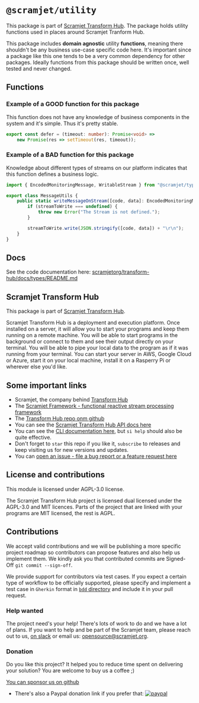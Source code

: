 # `@scramjet/utility`

This package is part of [Scramjet Transform Hub](https://www.npmjs.org/package/@scramjet/sth). The package holds utility functions used in places around Scramjet Tranform Hub.

This package includes **domain agnostic** utility **functions**, meaning there shouldn't be any business use-case specific code here. It's important since a package like this one tends to be a very common dependency for other packages. Ideally functions from this package should be written once, well tested and never changed.

## Functions

### Example of a **GOOD** function for this package
This function does not have any knowledge of business components in the system and it's simple. Thus it's pretty stable.
```ts
export const defer = (timeout: number): Promise<void> =>
    new Promise(res => setTimeout(res, timeout));
```

### Example of a **BAD** function for this package
Knowledge about different types of streams on our platform indicates that this function defines a business logic.
```ts
import { EncodedMonitoringMessage, WritableStream } from "@scramjet/types";

export class MessageUtils {
    public static writeMessageOnStream([code, data]: EncodedMonitoringMessage, streamToWrite?: WritableStream<any>){
        if (streamToWrite === undefined) {
            throw new Error("The Stream is not defined.");
        }

        streamToWrite.write(JSON.stringify([code, data]) + "\r\n");
    }
}
```

## Docs

See the code documentation here: [scramjetorg/transform-hub/docs/types/README.md](https://github.com/scramjetorg/transform-hub/tree/HEAD/docs/types/README.md)

## Scramjet Transform Hub

This package is part of [Scramjet Transform Hub](https://www.npmjs.org/package/@scramjet/sth).

Scramjet Transform Hub is a deployment and execution platform. Once installed on a server, it will allow you to start your programs and keep them running on a remote machine. You will be able to start programs in the background or connect to them and see their output directly on your terminal. You will be able to pipe your local data to the program as if it was running from your terminal. You can start your server in AWS, Google Cloud or Azure, start it on your local machine, install it on a Rasperry Pi or wherever else you'd like.

## Some important links

* Scramjet, the company behind [Transform Hub](https://scramjet.org)
* The [Scramjet Framework - functional reactive stream processing framework](https://framework.scramjet.org)
* The [Transform Hub repo onm github](https://github.com/scramjetorg/transform-hub)
* You can see the [Scramjet Transform Hub API docs here](https://github.com/scramjetorg/transform-hub/tree/release/0.10/docs/development-guide/stream-and-api.md)
* You can see the [CLI documentation here](https://github.com/scramjetorg/transform-hub/tree/release/0.10/docs/development-guide/scramjet-interface-cli.md), but `si help` should also be quite effective.
* Don't forget to `star` this repo if you like it, `subscribe` to releases and keep visiting us for new versions and updates.
* You can [open an issue - file a bug report or a feature request here](https://github.com/scramjetorg/transform-hub/issues/new/choose)

## License and contributions

This module is licensed under AGPL-3.0 license.

The Scramjet Transform Hub project is licensed dual licensed under the AGPL-3.0 and MIT licences. Parts of the project that are linked with your programs are MIT licensed, the rest is AGPL.

## Contributions

We accept valid contributions and we will be publishing a more specific project roadmap so contributors can propose features and also help us implement them. We kindly ask you that contributed commits are Signed-Off `git commit --sign-off`.

We provide support for contributors via test cases. If you expect a certain type of workflow to be officially supported, please specify and implement a test case in `Gherkin` format in [`bdd` directory](https://github.com/scramjetorg/transform-hub/tree/HEAD/packages/utility/bdd) and include it in your pull request.

### Help wanted

The project need's your help! There's lots of work to do and we have a lot of plans. If you want to help and be part of the Scramjet team, please reach out to us, [on slack](https://join.slack.com/t/scramjetframework/shared_invite/zt-bb16pluv-XlICrq5Khuhbq5beenP2Fg) or email us: [opensource@scramjet.org](mailto:opensource@scramjet.org).

### Donation

Do you like this project? It helped you to reduce time spent on delivering your solution? You are welcome to buy us a coffee ;)

[You can sponsor us on github](https://github.com/sponsors/scramjetorg)

* There's also a Paypal donation link if you prefer that: [![paypal](https://www.paypalobjects.com/en_US/i/btn/btn_donateCC_LG.gif)](https://www.paypal.com/cgi-bin/webscr?cmd=_s-xclick&hosted_button_id=7F7V65C43EBMW)



